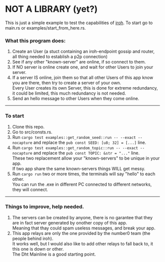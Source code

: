 # NOT A LIBRARY (yet?)
This is just a simple example to test the capabilities of [iroh]([url](https://github.com/n0-computer/iroh)).
To start go to main.rs or examples/start_from_here.rs.

### What this program does:
1. Create an User (a stuct containing an iroh-endpoint gossip and router, all thing needed to establish a p2p connection)
2. See if any other "known-server" are online, if so connect to them.
3. If NO server is online create one, and wait for other Users to join your server.
4. If a server IS online, join them so that all other Users of this app know you are there, then try to create a server of your own.<br>Every User creates its own Server, this is done for extreme redundancy, it could be limited, this much redundancy is not needed.
5. Send an hello message to other Users when they come online.

----

### To start
1. Clone this repo.
2. Go to src/consts.rs.
3. Run `cargo test examples::get_random_seed::run -- --exact --nocapture` and replace the `pub const SEED: [u8; 32] = [...]` line.
4. Run `cargo test examples::get_random_topic::run -- --exact --nocapture` and replace the `pub const TOPIC: &str = "..."` line.<br>These two replacement allow your "known-servers" to be unique in your app.<br>If two app share the same known-servers things WILL get messy.
5. Run `cargo run` two or more times, the terminals will say "hello" to each other.<br>You can run the .exe in different PC connected to different networks, they will connect.

----

### Things to improve, help needed.
1. The servers can be created by anyone, there is no garantee that they are in fact server generated by onother copy of this app.<br>Meaning that thay could spam useless messages, and break your app.
2. This app relays are only the one provided by the number0 team (the people behind iroh).<br>It works well, but I would also like to add other relays to fall back to, it this one is down or other.<br>The Dht Mainline is a good starting point.
